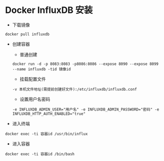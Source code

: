 # Docker InfluxDB 安装
- 下载镜像
````
docker pull influxdb
````

- 创建容器

    - 普通创建
    ````
    docker run -d -p 8083:8083 -p8086:8086 --expose 8090 --expose 8099 --name influxdb -tid 镜像id
    ````
    - 挂载配置文件
    ````
    -v 本机文件地址(需提前创建好文件):/etc/influxdb/influxdb.conf
    ````
    - 设置用户名密码
    ````
    -e INFLUXDB_ADMIN_USER="用户名" -e INFLUXDB_ADMIN_PASSWORD="密码" -e INFLUXDB_HTTP_AUTH_ENABLED="true"
    ````

- 进入终端
````
docker exec -ti 容器id /usr/bin/influx
````
- 进入容器
````
docker exec -ti 容器id /bin/bash
````
